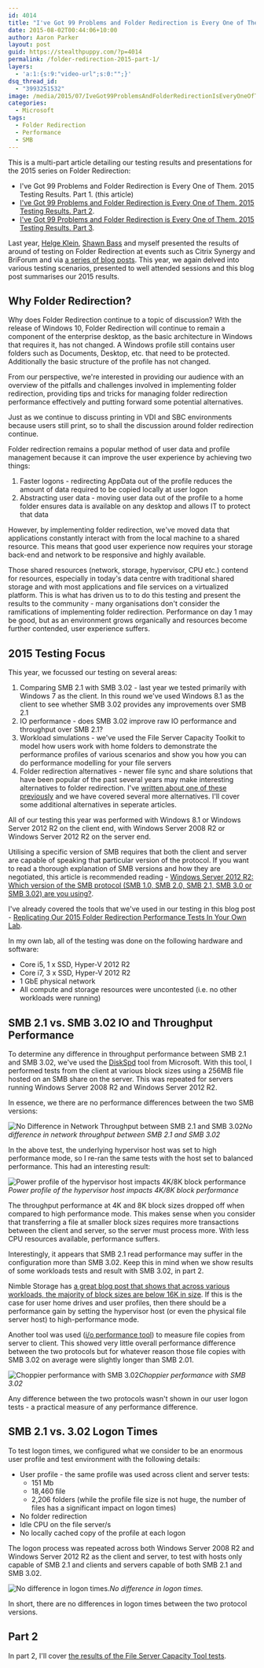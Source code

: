 ```yaml
---
id: 4014
title: "I've Got 99 Problems and Folder Redirection is Every One of Them. 2015 Testing Results. Part 1."
date: 2015-08-02T00:44:06+10:00
author: Aaron Parker
layout: post
guid: https://stealthpuppy.com/?p=4014
permalink: /folder-redirection-2015-part-1/
layers:
  - 'a:1:{s:9:"video-url";s:0:"";}'
dsq_thread_id:
  - "3993251532"
image: /media/2015/07/IveGot99ProblemsAndFolderRedirectionIsEveryOneOfThem.png
categories:
  - Microsoft
tags:
  - Folder Redirection
  - Performance
  - SMB
---
```

This is a multi-part article detailing our testing results and presentations for the 2015 series on Folder Redirection:

  * I've Got 99 Problems and Folder Redirection is Every One of Them. 2015 Testing Results. Part 1. (this article)
  * [I've Got 99 Problems and Folder Redirection is Every One of Them. 2015 Testing Results. Part 2](https://stealthpuppy.com/folder-redirection-2015-part-2/).
  * [I've Got 99 Problems and Folder Redirection is Every One of Them. 2015 Testing Results. Part 3](https://stealthpuppy.com/folder-redirection-2015-part-3/).

Last year, [Helge Klein](http://twitter.com/helgeklein), [Shawn Bass](http://twitter.com/shawnbass) and myself presented the results of around of testing on Folder Redirection at events such as Citrix Synergy and BriForum and via [a series of blog posts](https://helgeklein.com/blog/2014/10/folder-redirection-impacts-ux-breaks-applications/). This year, we again delved into various testing scenarios, presented to well attended sessions and this blog post summarises our 2015 results.

## Why Folder Redirection?

Why does Folder Redirection continue to a topic of discussion? With the release of Windows 10, Folder Redirection will continue to remain a component of the enterprise desktop, as the basic architecture in Windows that requires it, has not changed. A Windows profile still contains user folders such as Documents, Desktop, etc. that need to be protected. Additionally the basic structure of the profile has not changed.

From our perspective, we're interested in providing our audience with an overview of the pitfalls and challenges involved in implementing folder redirection, providing tips and tricks for managing folder redirection performance effectively and putting forward some potential alternatives.

Just as we continue to discuss printing in VDI and SBC environments because users still print, so to shall the discussion around folder redirection continue.

Folder redirection remains a popular method of user data and profile management because it can improve the user experience by achieving two things:

  1. Faster logons - redirecting AppData out of the profile reduces the amount of data required to be copied locally at user logon
  2. Abstracting user data - moving user data out of the profile to a home folder ensures data is available on any desktop and allows IT to protect that data

However, by implementing folder redirection, we've moved data that applications constantly interact with from the local machine to a shared resource. This means that good user experience now requires your storage back-end and network to be responsive and highly available.

Those shared resources (network, storage, hypervisor, CPU etc.) contend for resources, especially in today's data centre with traditional shared storage and with most applications and file services on a virtualized platform. This is what has driven us to to do this testing and present the results to the community - many organisations don't consider the ramifications of implementing folder redirection. Performance on day 1 may be good, but as an environment grows organically and resources become further contended, user experience suffers.

## 2015 Testing Focus

This year, we focussed our testing on several areas:

  1. Comparing SMB 2.1 with SMB 3.02 - last year we tested primarily with Windows 7 as the client. In this round we've used Windows 8.1 as the client to see whether SMB 3.02 provides any improvements over SMB 2.1
  2. IO performance - does SMB 3.02 improve raw IO performance and throughput over SMB 2.1?
  3. Workload simulations - we've used the File Server Capacity Toolkit to model how users work with home folders to demonstrate the performance profiles of various scenarios and show you how you can do performance modelling for your file servers
  4. Folder redirection alternatives - newer file sync and share solutions that have been popular of the past several years may make interesting alternatives to folder redirection. I've [written about one of these previously](https://stealthpuppy.com/folder-redirection-offline-files-appsense-datanow-35/) and we have covered several more alternatives. I'll cover some additional alternatives in seperate articles.

All of our testing this year was performed with Windows 8.1 or Windows Server 2012 R2 on the client end, with Windows Server 2008 R2 or Windows Server 2012 R2 on the server end.

Utilising a specific version of SMB requires that both the client and server are capable of speaking that particular version of the protocol. If you want to read a thorough explanation of SMB versions and how they are negotiated, this article is recommended reading - [Windows Server 2012 R2: Which version of the SMB protocol (SMB 1.0, SMB 2.0, SMB 2.1, SMB 3.0 or SMB 3.02) are you using?](https://stealthpuppy.com/folder-redirection-offline-files-appsense-datanow-35/).

I've already covered the tools that we've used in our testing in this blog post - [Replicating Our 2015 Folder Redirection Performance Tests In Your Own Lab](https://stealthpuppy.com/replicate-2015-folder-redirection-test/).

In my own lab, all of the testing was done on the following hardware and software:

  * Core i5, 1 x SSD, Hyper-V 2012 R2
  * Core i7, 3 x SSD, Hyper-V 2012 R2
  * 1 GbE physical network
  * All compute and storage resources were uncontested (i.e. no other workloads were running)

## SMB 2.1 vs. SMB 3.02 IO and Throughput Performance

To determine any difference in throughput performance between SMB 2.1 and SMB 3.02, we've used the [DiskSpd](http://blogs.technet.com/b/josebda/archive/2014/10/13/diskspd-powershell-and-storage-performance-measuring-iops-throughput-and-latency-for-both-local-disks-and-smb-file-shares.aspx) tool from Microsoft. With this tool, I performed tests from the client at various block sizes using a 256MB file hosted on an SMB share on the server. This was repeated for servers running Windows Server 2008 R2 and Windows Server 2012 R2.

In essence, we there are no performance differences between the two SMB versions:

![No Difference in Network Throughput between SMB 2.1 and SMB 3.02](https://stealthpuppy.com/media/2015/08/NetworkThroughput.png)*No difference in network throughput between SMB 2.1 and SMB 3.02*

In the above test, the underlying hypervisor host was set to high performance mode, so I re-ran the same tests with the host set to balanced performance. This had an interesting result:

![Power profile of the hypervisor host impacts 4K/8K block performance](https://stealthpuppy.com/media/2015/08/4K8Kblocks-powerprofile.png)*Power profile of the hypervisor host impacts 4K/8K block performance*

The throughput performance at 4K and 8K block sizes dropped off when compared to high performance mode. This makes sense when you consider that transferring a file at smaller block sizes requires more transactions between the client and server, so the server must process more. With less CPU resources available, performance suffers.

Interestingly, it appears that SMB 2.1 read performance may suffer in the configuration more than SMB 3.02. Keep this in mind when we show results of some workloads tests and result with SMB 3.02, in part 2.

Nimble Storage has [a great blog post that shows that across various workloads, the majority of block sizes are below 16K in size](http://www.nimblestorage.com/blog/technology/storage-performance-benchmarks-are-useful-if-you-read-them-carefully/). If this is the case for user home drives and user profiles, then there should be a performance gain by setting the hypervisor host (or even the physical file server host) to high-performance mode.

Another tool was used ([i/o performance tool](http://sourceforge.net/projects/io-performance/)) to measure file copies from server to client. This showed very little overall performance difference between the two protocols but for whatever reason those file copies with SMB 3.02 on average were slightly longer than SMB 2.01.

![Choppier performance with SMB 3.02](https://stealthpuppy.com/media/2015/08/IOperformance2.png)*Choppier performance with SMB 3.02*

Any difference between the two protocols wasn't shown in our user logon tests - a practical measure of any performance difference.

## SMB 2.1 vs. 3.02 Logon Times

To test logon times, we configured what we consider to be an enormous user profile and test environment with the following details:

  * User profile - the same profile was used across client and server tests: 
      * 151 Mb
      * 18,460 file
      * 2,206 folders (while the profile file size is not huge, the number of files has a significant impact on logon times)
  * No folder redirection
  * Idle CPU on the file server/s
  * No locally cached copy of the profile at each logon

The logon process was repeated across both Windows Server 2008 R2 and Windows Server 2012 R2 as the client and server, to test with hosts only capable of SMB 2.1 and clients and servers capable of both SMB 2.1 and SMB 3.02.

![No difference in logon times.](https://stealthpuppy.com/media/2015/08/LogonTimes.png)*No difference in logon times.*

In short, there are no differences in logon times between the two protocol versions.

## Part 2

In part 2, I'll cover [the results of the File Server Capacity Tool tests](https://stealthpuppy.com/folder-redirection-2015-part-2).
